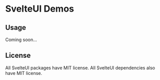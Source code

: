 # SvelteUI Demos

## Usage
Coming soon...

## License

All SvelteUI packages have MIT license. All SvelteUI dependencies also have MIT license.
